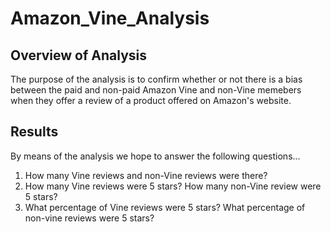 # Amazon_Vine_Analysis

## Overview of Analysis
The purpose of the analysis is to confirm whether or not there is a bias between the paid and non-paid Amazon Vine and non-Vine memebers when they offer a review of a product offered on Amazon's website. 

## Results
By means of the analysis we hope to answer the following questions...

1. How many Vine reviews and non-Vine reviews were there?
2. How many Vine reviews were 5 stars? How many non-Vine review were 5 stars?
3. What percentage of Vine reviews were 5 stars? What percentage of non-vine reviews were 5 stars?



